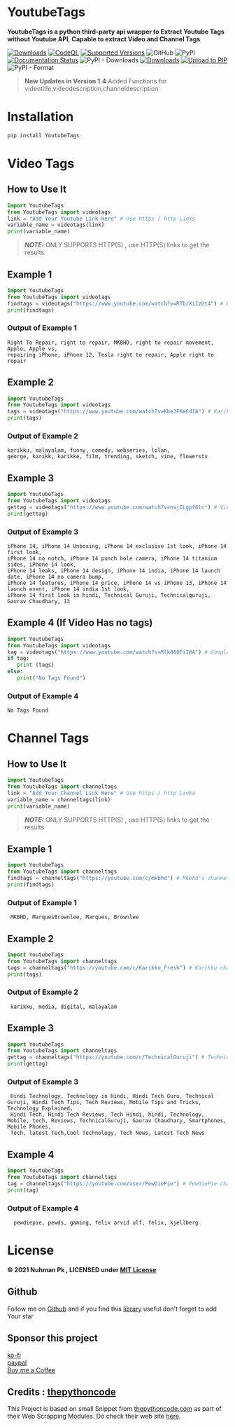 # YoutubeTags
**YoutubeTags is a python third-party api wrapper to Extract Youtube Tags without Youtube API**, **Capable to extract Video and Channel Tags**

[![Downloads](https://static.pepy.tech/personalized-badge/youtubetags?period=total&units=abbreviation&left_color=grey&right_color=yellow&left_text=Total-Downloads)](https://pepy.tech/project/youtubetags)
[![CodeQL](https://github.com/nuhmanpk/YoutubeTags/actions/workflows/codeql-analysis.yml/badge.svg)](https://github.com/nuhmanpk/YoutubeTags/actions/workflows/codeql-analysis.yml)
[![Supported Versions](https://img.shields.io/pypi/pyversions/Youtubetags.svg)](https://pypi.org/project/YoutubeTags)
![GitHub](https://img.shields.io/github/license/nuhmanpk/YoutubeTags)
![PyPI](https://img.shields.io/pypi/v/youtubetags)
[![Documentation Status](https://readthedocs.org/projects/youtubetags/badge/?version=latest)](https://youtubetags.readthedocs.io/en/latest/?badge=latest)
![PyPI - Downloads](https://img.shields.io/pypi/dm/YoutubeTags)
[![Downloads](https://static.pepy.tech/personalized-badge/youtubetags?period=week&units=international_system&left_color=grey&right_color=brightgreen&left_text=Downloads/Week)](https://pepy.tech/project/youtubetags)
[![Upload to PIP](https://github.com/nuhmanpk/YoutubeTags/actions/workflows/Pypi-uploads.yml/badge.svg?branch=main&event=workflow_dispatch)](https://github.com/nuhmanpk/YoutubeTags/actions/workflows/Pypi-uploads.yml)
![PyPI - Format](https://img.shields.io/pypi/format/YoutubeTags)


> **New Updates in Version 1.4**
> Added Functions for videotitle,videodescription,channeldescription

# Installation

```python
pip install YoutubeTags

```
# Video Tags

## How to Use It

```python
import YoutubeTags
from YoutubeTags import videotags
link = "Add Your Youtube Link Here" # Use https / http Links
variable_name = videotags(link)
print(variable_name)
```

> **_NOTE:_** ONLY SUPPORTS HTTP(S) , use HTTP(S) links to get the results 

## Example 1
```python
import YoutubeTags
from YoutubeTags import videotags
findtags = videotags("https://www.youtube.com/watch?v=RTbrXiIzUt4") # Mkbhd's Video
print(findtags)
```
### Output of Example 1

```
Right To Repair, right to repair, MKBHD, right to repair movement, Apple, Apple vs, 
repairing iPhone, iPhone 12, Tesla right to repair, Apple right to repair

```

## Example 2
```python
import YoutubeTags
from YoutubeTags import videotags
tags = videotags("https://www.youtube.com/watch?v=Kbe3FKeCd1A") # Karikku star Episode
print(tags)
```
### Output of Example 2

```
karikku, malayalam, funny, comedy, webseries, lolan,
george, karikk, karikke, film, trending, sketch, vine, flowerstv

```
## Example 3
```python
import YoutubeTags
from YoutubeTags import videotags
gettag = videotags("https://www.youtube.com/watch?v=nvjILgpf6tc") # Video From Technical Guruji
print(gettag)
```
### Output of Example 3
```
iPhone 14, iPhone 14 Unboxing, iPhone 14 exclusive 1st look, iPhone 14 first look,
iPhone 14 no notch, iPhone 14 punch hole camera, iPhone 14 titanium sides, iPhone 14 look, 
iPhone 14 leaks, iPhone 14 design, iPhone 14 india, iPhone 14 launch date, iPhone 14 no camera bump,
iPhone 14 features, iPhone 14 price, iPhone 14 vs iPhone 13, iPhone 14 launch event, iPhone 14 india 1st look, 
iPhone 14 first look in hindi, Technical Guruji, Technicalguruji, Gaurav Chaudhary, 13
```
## Example 4 (If Video Has no tags)
```python
import YoutubeTags
from YoutubeTags import videotags
tag = videotags("https://www.youtube.com/watch?v=Mlk888FiI8A") # Google Keynote video 2021 
if tag:
   print (tags)
else:
   print("No Tags Found")
```
### Output of Example 4
```
No Tags Found
```
# Channel Tags

## How to Use It

```python
import YoutubeTags
from YoutubeTags import channeltags
link = "Add Your Channel Link Here" # Use https / http Links
variable_name = channeltags(link)
print(variable_name)
```

> **_NOTE:_** ONLY SUPPORTS HTTP(S) , use HTTP(S) links to get the results 

## Example 1
```python
import YoutubeTags
from YoutubeTags import channeltags
findtags = channeltags("https://youtube.com/c/mkbhd") # Mkbhd's channel Link
print(findtags)
```
### Output of Example 1

```
 MKBHD, MarquesBrownlee, Marques, Brownlee 
```

## Example 2
```python
import YoutubeTags
from YoutubeTags import channeltags
tags = channeltags("https://youtube.com/c/Karikku_Fresh") # Karikku channel Link
print(tags)
```
### Output of Example 2

```
 karikku, media, digital, malayalam 
```
## Example 3
```python
import YoutubeTags
from YoutubeTags import channeltags
gettag = channeltags("https://youtube.com/c/TechnicalGuruji") # Technical Guruji channel Link
print(gettag)
```
### Output of Example 3
```
 Hindi Technology, Technology in Hindi, Hindi Tech Guru, Technical Guruji, Hindi Tech Tips, Tech Reviews, Mobile Tips and Tricks, Technology Explained,
 Hindi Tech, Hindi Tech Reviews, Tech Hindi, hindi, Technology, Mobile, tech, Reviews, TechnicalGuruji, Gaurav Chaudhary, Smartphones, Mobile Phones,
 Tech, latest Tech,Cool Technology, Tech News, Latest Tech News 
```
## Example 4
```python
import YoutubeTags
from YoutubeTags import channeltags
tag = channeltags("https://youtube.com/user/PewDiePie") # PewDiePie channel Link
print(tag)
```
### Output of Example 4
```
  pewdiepie, pewds, gaming, felix arvid ulf, felix, kjellberg 
```

# License

<b>© 2021 Nuhman Pk , LICENSED under [MIT License](https://github.com/nuhmanpk/YoutubeTags/blob/main/LICENSE)</b>

## Github

Follow me on [Github](https://www.github.com/nuhmanpk) and if you find this [library](https://github.com/nuhmanpk/YoutubeTags) useful don't forget to add Your star

## Sponsor this project
[ko-fi](https://ko-fi.com/nuhmanpk)<br>
[paypal](https://www.paypal.me/nuhmanpk)<br>
[Buy me a Coffee](https://www.buymeacoffee.com/nuhmanpk)


## Credits : [thepythoncode](https://www.thepythoncode.com/)
This Project is based on small Snippet from [thepythoncode.com](https://www.thepythoncode.com/) as part of their Web Scrapping Modules. Do check their web site [here](https://www.thepythoncode.com/). 
